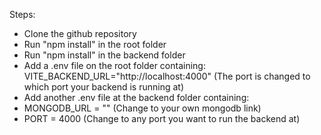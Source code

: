 Steps:

<ul>
  <li>Clone the github repository</li>
  <li>Run "npm install" in the root folder</li>
  <li>Run "npm install" in the backend folder</li>
  <li>Add a .env file on the root folder containing: VITE_BACKEND_URL="http://localhost:4000" (The port is changed to which port your backend is running at)</li>
  <li>Add another .env file at the backend folder containing:</li>
  <li>MONGODB_URL = "" (Change to your own mongodb link)</li>
  <li>PORT = 4000 (Change to any port you want to run the backend at)</li>
</ul>
